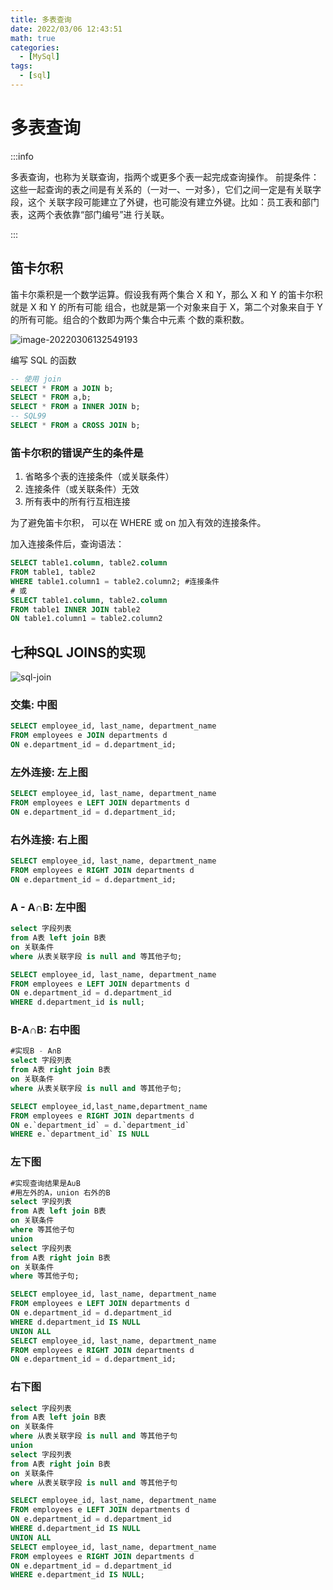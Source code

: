 ```yaml
---
title: 多表查询
date: 2022/03/06 12:43:51
math: true
categories:
  - [MySql]
tags:
  - [sql]
---
```

# 多表查询

:::info

多表查询，也称为关联查询，指两个或更多个表一起完成查询操作。 前提条件：这些一起查询的表之间是有关系的（一对一、一对多），它们之间一定是有关联字段，这个 关联字段可能建立了外键，也可能没有建立外键。比如：员工表和部门表，这两个表依靠“部门编号”进 行关联。

:::

## 笛卡尔积

笛卡尔乘积是一个数学运算。假设我有两个集合 X 和 Y，那么 X 和 Y 的笛卡尔积就是 X 和 Y 的所有可能 组合，也就是第一个对象来自于 X，第二个对象来自于 Y 的所有可能。组合的个数即为两个集合中元素 个数的乘积数。

 ![image-20220306132549193](https://cdn.jsdelivr.net/gh/xiaou66/picture@master/image/1646548783131image-20220306132549193.png)

编写 SQL 的函数
```sql
-- 使用 join
SELECT * FROM a JOIN b;
SELECT * FROM a,b;
SELECT * FROM a INNER JOIN b;
-- SQL99
SELECT * FROM a CROSS JOIN b;
```

### 笛卡尔积的错误产生的条件是

1. 省略多个表的连接条件（或关联条件）
2. 连接条件（或关联条件）无效
3. 所有表中的所有行互相连接

为了避免笛卡尔积， 可以在 WHERE 或 on 加入有效的连接条件。

加入连接条件后，查询语法：

```sql
SELECT table1.column, table2.column
FROM table1, table2
WHERE table1.column1 = table2.column2; #连接条件
# 或
SELECT table1.column, table2.column
FROM table1 INNER JOIN table2
ON table1.column1 = table2.column2
```

## 七种SQL JOINS的实现

![sql-join](https://cdn.jsdelivr.net/gh/xiaou66/picture@master/image/1646548790140sql-join.png)

### 交集: 中图

```sql
SELECT employee_id, last_name, department_name
FROM employees e JOIN departments d
ON e.department_id = d.department_id;
```

### 左外连接: 左上图

```sql
SELECT employee_id, last_name, department_name
FROM employees e LEFT JOIN departments d
ON e.department_id = d.department_id;
```

### 右外连接: 右上图

```sql
SELECT employee_id, last_name, department_name
FROM employees e RIGHT JOIN departments d
ON e.department_id = d.department_id;
```

### A - A∩B: 左中图

```sql
select 字段列表
from A表 left join B表
on 关联条件
where 从表关联字段 is null and 等其他子句;
```

```sql
SELECT employee_id, last_name, department_name
FROM employees e LEFT JOIN departments d
ON e.department_id = d.department_id
WHERE d.department_id is null;
```

### B-A∩B: 右中图

```sql
#实现B - A∩B
select 字段列表
from A表 right join B表
on 关联条件
where 从表关联字段 is null and 等其他子句;
```

```sql
SELECT employee_id,last_name,department_name
FROM employees e RIGHT JOIN departments d
ON e.`department_id` = d.`department_id`
WHERE e.`department_id` IS NULL
```

### 左下图

```sql
#实现查询结果是A∪B
#用左外的A，union 右外的B
select 字段列表
from A表 left join B表
on 关联条件
where 等其他子句
union
select 字段列表
from A表 right join B表
on 关联条件
where 等其他子句;
```

```sql
SELECT employee_id, last_name, department_name
FROM employees e LEFT JOIN departments d
ON e.department_id = d.department_id
WHERE d.department_id IS NULL
UNION ALL
SELECT employee_id, last_name, department_name
FROM employees e RIGHT JOIN departments d
ON e.department_id = d.department_id;
```

### 右下图

```sql
select 字段列表
from A表 left join B表
on 关联条件
where 从表关联字段 is null and 等其他子句
union
select 字段列表
from A表 right join B表
on 关联条件
where 从表关联字段 is null and 等其他子句
```

```sql
SELECT employee_id, last_name, department_name
FROM employees e LEFT JOIN departments d
ON e.department_id = d.department_id
WHERE d.department_id IS NULL
UNION ALL
SELECT employee_id, last_name, department_name
FROM employees e RIGHT JOIN departments d
ON e.department_id = d.department_id
WHERE e.department_id IS NULL;
```

